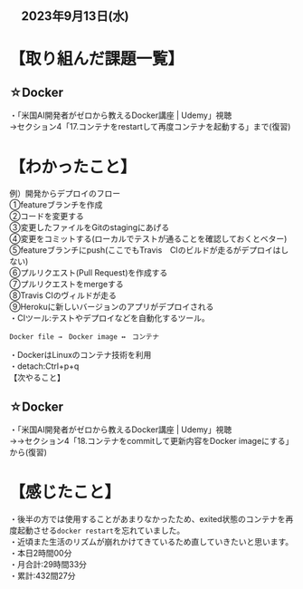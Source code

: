 ## 　2023年9月13日(水)
# 【取り組んだ課題一覧】
## ☆Docker
・「米国AI開発者がゼロから教えるDocker講座 | Udemy」視聴<br>
→セクション4「17.コンテナをrestartして再度コンテナを起動する」まで(復習)<br>
# 【わかったこと】
例）開発からデプロイのフロー<br>
①featureブランチを作成<br>
②コードを変更する<br>
③変更したファイルをGitのstagingにあげる<br>
④変更をコミットする(ローカルでテストが通ることを確認しておくとベター)<br>
⑤featureブランチにpush(ここでもTravis　CIのビルドが走るがデプロイはしない)<br>
⑥プルリクエスト(Pull Request)を作成する<br>
⑦プルリクエストをmergeする<br>
⑧Travis CIのヴィルドが走る<br>
⑨Herokuに新しいバージョンのアプリがデプロイされる<br>
・CIツール:テストやデプロイなどを自動化するツール。<br>
```
Docker file →　Docker image ↔︎　コンテナ
```
・DockerはLinuxのコンテナ技術を利用<br>
・detach:Ctrl+p+q<br>
【次やること】
## ☆Docker
・「米国AI開発者がゼロから教えるDocker講座 | Udemy」視聴<br>
→→セクション4「18.コンテナをcommitして更新内容をDocker imageにする」から(復習)<br>
# 【感じたこと】
・後半の方では使用することがあまりなかったため、exited状態のコンテナを再度起動させる`docker restart`を忘れていました。<br>
・近頃また生活のリズムが崩れかけてきているため直していきたいと思います。<br>
・本日2時間00分<br>
・月合計:29時間33分<br>
・累計:432間27分<br>
